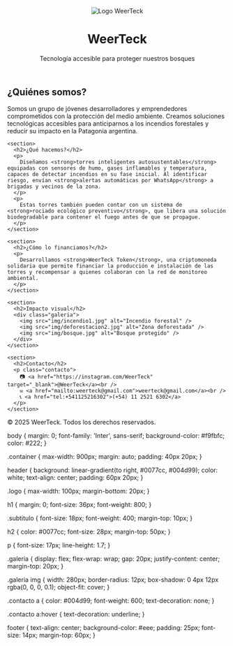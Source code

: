 <!DOCTYPE html>
<html lang="es">
<head>
  <meta charset="UTF-8" />
  <meta name="viewport" content="width=device-width, initial-scale=1.0" />
  <title>WeerTeck | Tecnología ambiental contra incendios</title>
  <link rel="stylesheet" href="style.css" />
  <link href="https://fonts.googleapis.com/css2?family=Inter:wght@400;600;800&display=swap" rel="stylesheet">
</head>
<body>
  <header>
    <div class="container">
      <img src="img/logo.png" alt="Logo WeerTeck" class="logo" />
      <h1>WeerTeck</h1>
      <p class="subtitulo">Tecnología accesible para proteger nuestros bosques</p>
    </div>
  </header>

  <main class="container">
    <section>
      <h2>¿Quiénes somos?</h2>
      <p>
        Somos un grupo de jóvenes desarrolladores y emprendedores comprometidos con la protección del medio ambiente. Creamos soluciones tecnológicas accesibles para anticiparnos a los incendios forestales y reducir su impacto en la Patagonia argentina.
      </p>
    </section>

    <section>
      <h2>¿Qué hacemos?</h2>
      <p>
        Diseñamos <strong>torres inteligentes autosustentables</strong> equipadas con sensores de humo, gases inflamables y temperatura, capaces de detectar incendios en su fase inicial. Al identificar riesgo, envían <strong>alertas automáticas por WhatsApp</strong> a brigadas y vecinos de la zona.
      </p>
      <p>
        Estas torres también pueden contar con un sistema de <strong>rociado ecológico preventivo</strong>, que libera una solución biodegradable para contener el fuego antes de que se propague.
      </p>
    </section>

    <section>
      <h2>¿Cómo lo financiamos?</h2>
      <p>
        Desarrollamos <strong>WeerTeck Token</strong>, una criptomoneda solidaria que permite financiar la producción e instalación de las torres y recompensar a quienes colaboran con la red de monitoreo ambiental.
      </p>
    </section>

    <section>
      <h2>Impacto visual</h2>
      <div class="galeria">
        <img src="img/incendio1.jpg" alt="Incendio forestal" />
        <img src="img/deforestacion2.jpg" alt="Zona deforestada" />
        <img src="img/bosque.jpg" alt="Bosque protegido" />
      </div>
    </section>

    <section>
      <h2>Contacto</h2>
      <p class="contacto">
        📷 <a href="https://instagram.com/WeerTeck" target="_blank">@WeerTeck</a><br />
        ✉️ <a href="mailto:weerteck@gmail.com">weerteck@gmail.com</a><br />
        📞 <a href="tel:+541125216302">(+54) 11 2521 6302</a>
      </p>
    </section>
  </main>

  <footer>
    <p>© 2025 WeerTeck. Todos los derechos reservados.</p>
  </footer>
</body>
</html>
body {
  margin: 0;
  font-family: 'Inter', sans-serif;
  background-color: #f9fbfc;
  color: #222;
}

.container {
  max-width: 900px;
  margin: auto;
  padding: 40px 20px;
}

header {
  background: linear-gradient(to right, #0077cc, #004d99);
  color: white;
  text-align: center;
  padding: 60px 20px;
}

.logo {
  max-width: 100px;
  margin-bottom: 20px;
}

h1 {
  margin: 0;
  font-size: 36px;
  font-weight: 800;
}

.subtitulo {
  font-size: 18px;
  font-weight: 400;
  margin-top: 10px;
}

h2 {
  color: #0077cc;
  font-size: 28px;
  margin-top: 50px;
}

p {
  font-size: 17px;
  line-height: 1.7;
}

.galeria {
  display: flex;
  flex-wrap: wrap;
  gap: 20px;
  justify-content: center;
  margin-top: 20px;
}

.galeria img {
  width: 280px;
  border-radius: 12px;
  box-shadow: 0 4px 12px rgba(0, 0, 0, 0.1);
  object-fit: cover;
}

.contacto a {
  color: #004d99;
  font-weight: 600;
  text-decoration: none;
}

.contacto a:hover {
  text-decoration: underline;
}

footer {
  text-align: center;
  background-color: #eee;
  padding: 25px;
  font-size: 14px;
  margin-top: 60px;
}
